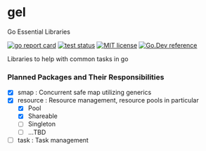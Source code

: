 # gel
Go Essential Libraries

[![go report card](https://goreportcard.com/badge/github.com/abferm/gel "go report card")](https://goreportcard.com/report/github.com/abferm/gel)
[![test status](https://github.com/abferm/gel/actions/workflows/go.yml/badge.svg?branch=main "test status")](https://github.com/abferm/gel/actions)
[![MIT license](https://img.shields.io/badge/license-MIT-brightgreen.svg)](https://opensource.org/licenses/MIT)
[![Go.Dev reference](https://img.shields.io/badge/go.dev-reference-blue?logo=go&logoColor=white)](https://pkg.go.dev/github.com/abferm/gel?tab=doc)

Libraries to help with common tasks in go

### Planned Packages and Their Responsibilities
- [x] smap : Concurrent safe map utilizing generics
- [x] resource : Resource management, resource pools in particular
    - [x] Pool
    - [x] Shareable
    - [ ] Singleton
    - [ ] ...TBD
- [ ] task : Task management